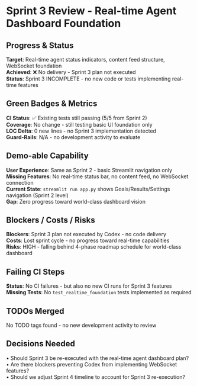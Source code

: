 # Sprint 3 Review - Real-time Agent Dashboard Foundation

## Progress & Status
**Target**: Real-time agent status indicators, content feed structure, WebSocket foundation  
**Achieved**: ❌ No delivery - Sprint 3 plan not executed  
**Status**: Sprint 3 INCOMPLETE - no new code or tests implementing real-time features  

## Green Badges & Metrics
**CI Status**: ✅ Existing tests still passing (5/5 from Sprint 2)  
**Coverage**: No change - still testing basic UI foundation only  
**LOC Delta**: 0 new lines - no Sprint 3 implementation detected  
**Guard-Rails**: N/A - no development activity to evaluate  

## Demo-able Capability
**User Experience**: Same as Sprint 2 - basic Streamlit navigation only  
**Missing Features**: No real-time status bar, no content feed, no WebSocket connection  
**Current State**: `streamlit run app.py` shows Goals/Results/Settings navigation (Sprint 2 level)  
**Gap**: Zero progress toward world-class dashboard vision  

## Blockers / Costs / Risks
**Blockers**: Sprint 3 plan not executed by Codex - no code delivery  
**Costs**: Lost sprint cycle - no progress toward real-time capabilities  
**Risks**: HIGH - falling behind 4-phase roadmap schedule for world-class dashboard  

## Failing CI Steps
**Status**: No CI failures - but also no new CI runs for Sprint 3 features  
**Missing Tests**: No `test_realtime_foundation` tests implemented as required  

## TODOs Merged
No TODO tags found - no new development activity to review

## Decisions Needed
• Should Sprint 3 be re-executed with the real-time agent dashboard plan?  
• Are there blockers preventing Codex from implementing WebSocket features?  
• Should we adjust Sprint 4 timeline to account for Sprint 3 re-execution? 